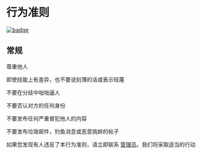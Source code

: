 # 行为准则

[![badge](https://img.shields.io/endpoint.svg?url=https%3A%2F%2Fgezf7g7pd5.execute-api.ap-northeast-1.amazonaws.com%2Fdefault%2Fsource_up_to_date%3Fowner%3Derg-lang%26repos%3Derg%26ref%3Dmain%26path%3DCODE_OF_CONDUCT.md%26commit_hash%3Df2118ff45d9e46ca8fa44242363223be43b046dd)](https://gezf7g7pd5.execute-api.ap-northeast-1.amazonaws.com/default/source_up_to_date?owner=erg-lang&repos=erg&ref=main&path=CODE_OF_CONDUCT.md&commit_hash=f2118ff45d9e46ca8fa44242363223be43b046dd)

## 常规

尊重他人

即使技能上有差异，也不要说刻薄的话或表示轻蔑

不要在分歧中咄咄逼人

不要否认对方的任何身份

不要发布任何严重冒犯他人的内容

不要发布垃圾邮件，钓鱼消息或恶意挑衅的帖子

如果您发现有人违反了本行为准则，请立即联系 [管理员](mailto:moderation.erglang@gmail.com)。我们将采取适当的行动
